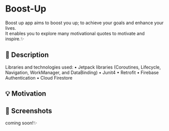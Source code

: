 # Boost-Up
Boost up app aims to boost you up; to achieve your goals and enhance your lives.\
It enables you to explore many motivational quotes to motivate and inspire.✨

## :scroll: Description


Libraries and technologies used:
•	Jetpack libraries (Coroutines, Lifecycle, Navigation, WorkManager, and DataBinding)
•	Junit4
•	Retrofit 
•	Firebase Authentication
•	Cloud Firestore

 


## :bulb: Motivation
 

## :camera_flash: Screenshots
 coming soon!✨

